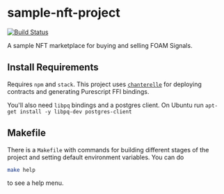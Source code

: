 # sample-nft-project
[![Build Status](https://travis-ci.com/f-o-a-m/sample-nft-project.svg?token=qCHTaxpXTk53j8Cxixyq&branch=master)](https://travis-ci.com/f-o-a-m/sample-nft-project)

A sample NFT marketplace for buying and selling FOAM Signals.

## Install Requirements
Requires `npm` and `stack`. This project uses [`chanterelle`](https://github.com/f-o-a-m/chanterelle) for deploying contracts and generating Purescript FFI bindings.

You'll also need `libpq` bindings and a postgres client. On Ubuntu run `apt-get install -y libpq-dev postgres-client` 

## Makefile
There is a `Makefile` with commands for building different stages of the project and setting default environment variables. You can do

```bash
make help
```

to see a help menu.
